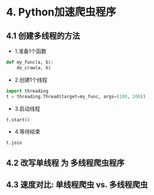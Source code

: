 # 4. Python加速爬虫程序

## 4.1 创建多线程的方法
* 1.准备1个函数
```python
def my_func(a, b):
    do_craw(a, b)
```

* 2.创建1个线程
```python
import threading
t = threading.Thread(target=my_func, args=(100, 200))
```

* 3.启动线程
```python
t.start()
```

* 4.等待结束
```python
t.join
```

## 4.2 改写单线程 为 多线程爬虫程序

## 4.3 速度对比: 单线程爬虫 vs. 多线程爬虫
